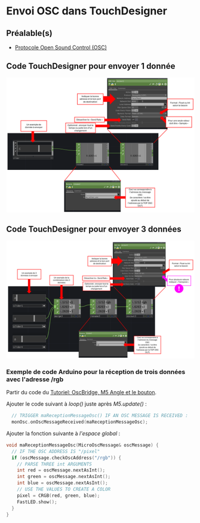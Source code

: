 # Envoi OSC dans TouchDesigner

## Préalable(s)

- [Protocole Open Sound Control (OSC)](/osc/)

## Code TouchDesigner pour envoyer 1 donnée

![](oscout_1valeur.png)

## Code TouchDesigner pour envoyer 3 données

![](oscout_3valeurs.png)

### Exemple de code Arduino pour la réception de trois données avec l'adresse /rgb

Partir du code du [Tutoriel: OscBridge, M5 Angle et le bouton](../../m5stack/atom/tutoriel/angle-button-oscbridge.md).

Ajouter le code suivant à _loop()_ juste après _M5.update()_ :
```cpp
  // TRIGGER maReceptionMessageOsc() IF AN OSC MESSAGE IS RECEIVED :
  monOsc.onOscMessageReceived(maReceptionMessageOsc);
```

Ajouter la fonction suivante à _l'espace global_ :
```cpp
void maReceptionMessageOsc(MicroOscMessage& oscMessage) {
  // IF THE OSC ADDRESS IS "/pixel"
  if (oscMessage.checkOscAddress("/rgb")) {
    // PARSE THREE int ARGUMENTS
    int red = oscMessage.nextAsInt();
    int green = oscMessage.nextAsInt();
    int blue = oscMessage.nextAsInt();
    // USE THE VALUES TO CREATE A COLOR
    pixel = CRGB(red, green, blue);
    FastLED.show();
  } 
}
```
